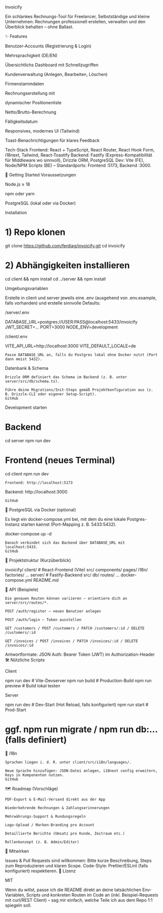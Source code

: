 Invoicify

Ein schlankes Rechnungs-Tool für Freelancer, Selbstständige und kleine Unternehmen: Rechnungen professionell erstellen, verwalten und den Überblick behalten – ohne Ballast.

✨ Features

Benutzer-Accounts (Registrierung & Login)

Mehrsprachigkeit (DE/EN)

Übersichtlichs Dashboard mit Schnellzugriffen

Kundenverwaltung (Anlegen, Bearbeiten, Löschen)

Firmenstammdaten

Rechnungserstellung mit

dynamischer Positionenliste

Netto/Brutto-Berechnung

Fälligkeitsdatum

Responsives, modernes UI (Tailwind)

Toast-Benachrichtigungen für klares Feedback

Tech-Stack
Frontend: React + TypeScript, React Router, React Hook Form, i18next, Tailwind, React-Toastify
Backend: Fastify (Express-Kompatibilität für Middleware wo sinnvoll), Drizzle ORM, PostgreSQL
Dev: Vite (FE), Node/NPM Scripts (BE) – Standardports: Frontend :5173, Backend :3000. 


🚀 Getting Started
Voraussetzungen

Node.js ≥ 18

npm oder yarn

PostgreSQL (lokal oder via Docker)

Installation

# 1) Repo klonen
git clone https://github.com/ferdiag/invoicify.git
cd invoicify

# 2) Abhängigkeiten installieren
cd client && npm install
cd ../server && npm install

Umgebungsvariablen

Erstelle in client und server jeweils eine .env (ausgehend von .env.example, falls vorhanden) und erstelle sinnvolle Defaults:

/server/.env

DATABASE_URL=postgres://USER:PASS@localhost:5433/invoicify
JWT_SECRET=...
PORT=3000
NODE_ENV=development

/client/.env

VITE_API_URL=http://localhost:3000
VITE_DEFAULT_LOCALE=de

    Passe DATABASE_URL an, falls du Postgres lokal ohne Docker nutzt (Port dann meist 5432).

Datenbank & Schema

    Drizzle ORM definiert das Schema im Backend (z. B. unter server/src/db/schema.ts).

    Führe deine Migrations/Init-Steps gemäß Projektkonfiguration aus (z. B. Drizzle-CLI oder eigener Setup-Script).
    GitHub

Development starten

# Backend
cd server
npm run dev

# Frontend (neues Terminal)
cd client
npm run dev

    Frontend: http://localhost:5173

Backend: http://localhost:3000

    GitHub

🐘 PostgreSQL via Docker (optional)

Es liegt ein docker-compose.yml bei, mit dem du eine lokale Postgres-Instanz starten kannst (Port-Mapping z. B. 5433:5432).

docker-compose up -d

    Danach verbindet sich das Backend über DATABASE_URL mit localhost:5433.
    GitHub

🧭 Projektstruktur (Kurzüberblick)

invoicify/
  client/          # React-Frontend (Vite)
    src/
      components/
      pages/
      i18n/
      factories/
      ...
  server/          # Fastify-Backend
    src/
      db/
      routes/
      ...
  docker-compose.yml
  README.md

🔌 API (Beispiele)

    Die genauen Routen können variieren – orientiere dich an server/src/routes/*.

    POST /auth/register – neuen Benutzer anlegen

    POST /auth/login – Token ausstellen

    GET /customers / POST /customers / PATCH /customers/:id / DELETE /customers/:id

    GET /invoices / POST /invoices / PATCH /invoices/:id / DELETE /invoices/:id

Antwortformate: JSON
Auth: Bearer Token (JWT) im Authorization-Header
🛠️ Nützliche Scripts

Client

npm run dev         # Vite-Devserver
npm run build       # Production-Build
npm run preview     # Build lokal testen

Server

npm run dev         # Dev-Start (Hot Reload, falls konfiguriert)
npm run start       # Prod-Start
# ggf. npm run migrate / npm run db:... (falls definiert)

🧩 i18n

    Sprachen liegen i. d. R. unter client/src/i18n/languages/.

    Neue Sprache hinzufügen: JSON-Datei anlegen, i18next config erweitern, Keys in Komponenten nutzen.
    GitHub

🗺️ Roadmap (Vorschläge)

    PDF-Export & E-Mail-Versand direkt aus der App

    Wiederkehrende Rechnungen & Zahlungserinnerungen

    Mehrwährungs-Support & Rundungsregeln

    Logo-Upload / Marken-Branding pro Account

    Detaillierte Berichte (Umsatz pro Kunde, Zeitraum etc.)

    Rollenkonzept (z. B. Admin/Editor)

🤝 Mitwirken

Issues & Pull Requests sind willkommen: Bitte kurze Beschreibung, Steps zum Reproduzieren und klaren Scope. Code-Style: Prettier/ESLint (falls konfiguriert) respektieren.
📄 Lizenz

MIT

Wenn du willst, passe ich die README direkt an deine tatsächlichen Env-Variablen, Scripts und konkreten Routen im Code an (inkl. Beispiel-Requests mit curl/REST Client) – sag mir einfach, welche Teile ich aus dem Repo 1:1 spiegeln soll.
